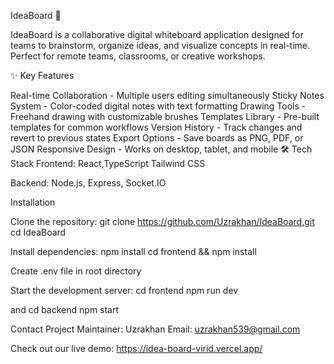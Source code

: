 IdeaBoard 🚀

IdeaBoard is a collaborative digital whiteboard application designed for teams to brainstorm, organize ideas, and visualize concepts in real-time. Perfect for remote teams, classrooms, or creative workshops.

✨ Key Features

Real-time Collaboration - Multiple users editing simultaneously
Sticky Notes System - Color-coded digital notes with text formatting
Drawing Tools - Freehand drawing with customizable brushes
Templates Library - Pre-built templates for common workflows
Version History - Track changes and revert to previous states
Export Options - Save boards as PNG, PDF, or JSON
Responsive Design - Works on desktop, tablet, and mobile
🛠️ Tech Stack Frontend: React,TypeScript Tailwind CSS

Backend: Node.js, Express, Socket.IO

Installation

Clone the repository: git clone https://github.com/Uzrakhan/IdeaBoard.git cd IdeaBoard

Install dependencies: npm install cd frontend && npm install

Create .env file in root directory

Start the development server: cd frontend npm run dev

and cd backend npm start

Contact Project Maintainer: Uzrakhan Email: uzrakhan539@gmail.com

Check out our live demo: https://idea-board-virid.vercel.app/
